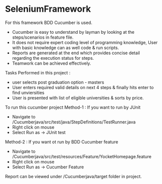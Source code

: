 # SeleniumFramework

For this framework BDD Cucumber is used.
- Cucumber is easy to understand by layman by looking at the steps/scenarios in feature file.
- It does not require expert coding level of programming knowledge, User with basic knowledge can as well code & run scripts.
- Reports are generated at the end which provides concise detail regarding the execution status for steps.
- Teamwork can be achieved effectively.

Tasks Performed in this project :
- user selects post graduation option - masters
- User enters required valid details on next 4 steps & finally hits enter to find unviersities
- User is presented with list of eligible universities & sorts by price.

To run this cucumber project
Method-1 : If you want to run by JUnit
- Navigate to /Cucumberjava/src/test/java/StepDefinitions/TestRunner.java
- Right click on mouse
- Select Run as -> JUnit test

Method-2 : If you want ot run by BDD Cucumber feature
- Navigate to /Cucumberjava/src/test/resources/Feature/YocketHomepage.feature
- Right click on mouse
- Select Run as -> Cucumber Feature

Report can be viewed under /Cucumberjava/target folder in project.
